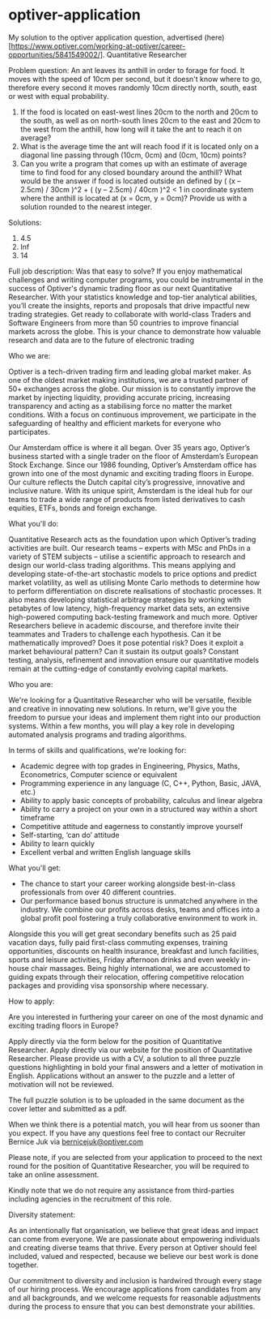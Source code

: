 # optiver-application
My solution to the optiver application question, advertised (here)[https://www.optiver.com/working-at-optiver/career-opportunities/5841549002/]. Quantitative Researcher

Problem question:
An ant leaves its anthill in order to forage for food. It moves with the speed of 10cm per second, but it doesn't know where to go, therefore every second it moves randomly 10cm directly north, south, east or west with equal probability.

1. If the food is located on east-west lines 20cm to the north and 20cm to the south, as well as on north-south lines 20cm to the east and 20cm to the west from the anthill, how long will it take the ant to reach it on average?
2. What is the average time the ant will reach food if it is located only on a diagonal line passing through (10cm, 0cm) and (0cm, 10cm) points?
3. Can you write a program that comes up with an estimate of average time to find food for any closed boundary around the anthill? What would be the answer if food is located outside an defined by ( (x – 2.5cm) / 30cm )^2 + ( (y – 2.5cm) / 40cm )^2 < 1 in coordinate system where the anthill is located at (x = 0cm, y = 0cm)? Provide us with a solution rounded to the nearest integer.

Solutions:
1. 4.5
2. Inf
3. 14



Full job description:
Was that easy to solve? If you enjoy mathematical challenges and writing computer programs, you could be instrumental in the success of Optiver's dynamic trading floor as our next Quantitative Researcher. With your statistics knowledge and top-tier analytical abilities, you’ll create the insights, reports and proposals that drive impactful new trading strategies. Get ready to collaborate with world-class Traders and Software Engineers from more than 50 countries to improve financial markets across the globe. This is your chance to demonstrate how valuable research and data are to the future of electronic trading

Who we are:

Optiver is a tech-driven trading firm and leading global market maker. As one of the oldest market making institutions, we are a trusted partner of 50+ exchanges across the globe. Our mission is to constantly improve the market by injecting liquidity, providing accurate pricing, increasing transparency and acting as a stabilising force no matter the market conditions. With a focus on continuous improvement, we participate in the safeguarding of healthy and efficient markets for everyone who participates.

Our Amsterdam office is where it all began. Over 35 years ago, Optiver’s business started with a single trader on the floor of Amsterdam’s European Stock Exchange. Since our 1986 founding, Optiver’s Amsterdam office has grown into one of the most dynamic and exciting trading floors in Europe. Our culture reflects the Dutch capital city’s progressive, innovative and inclusive nature. With its unique spirit, Amsterdam is the ideal hub for our teams to trade a wide range of products from listed derivatives to cash equities, ETFs, bonds and foreign exchange.

What you'll do:

Quantitative Research acts as the foundation upon which Optiver’s trading activities are built. Our research teams – experts with MSc and PhDs in a variety of STEM subjects – utilise a scientific approach to research and design our world-class trading algorithms. This means applying and developing state-of-the-art stochastic models to price options and predict market volatility, as well as utilising Monte Carlo methods to determine how to perform differentiation on discrete realisations of stochastic processes. It also means developing statistical arbitrage strategies by working with petabytes of low latency, high-frequency market data sets, an extensive high-powered computing back-testing framework and much more. Optiver Researchers believe in academic discourse, and therefore invite their teammates and Traders to challenge each hypothesis. Can it be mathematically improved? Does it pose potential risk? Does it exploit a market behavioural pattern? Can it sustain its output goals? Constant testing, analysis, refinement and innovation ensure our quantitative models remain at the cutting-edge of constantly evolving capital markets.

Who you are:

We're looking for a Quantitative Researcher who will be versatile, flexible and creative in innovating new solutions. In return, we'll give you the freedom to pursue your ideas and implement them right into our production systems. Within a few months, you will play a key role in developing automated analysis programs and trading algorithms.

In terms of skills and qualifications, we're looking for:

* Academic degree with top grades in Engineering, Physics, Maths, Econometrics, Computer science or equivalent 
* Programming experience in any language (C, C++, Python, Basic, JAVA, etc.)
* Ability to apply basic concepts of probability, calculus and linear algebra
* Ability to carry a project on your own in a structured way within a short timeframe
* Competitive attitude and eagerness to constantly improve yourself
* Self-starting, ‘can do’ attitude
* Ability to learn quickly
* Excellent verbal and written English language skills 

What you'll get:
* The chance to start your career working alongside best-in-class professionals from over 40 different countries.
* Our performance based bonus structure is unmatched anywhere in the industry. We combine our profits across desks, teams and offices into a global profit pool fostering a truly collaborative environment to work in.

Alongside this you will get great secondary benefits such as 25 paid vacation days, fully paid first-class commuting expenses, training opportunities, discounts on health insurance, breakfast and lunch facilities, sports and leisure activities, Friday afternoon drinks and even weekly in-house chair massages. Being highly international, we are accustomed to guiding expats through their relocation, offering competitive relocation packages and providing visa sponsorship where necessary.

How to apply:

Are you interested in furthering your career on one of the most dynamic and exciting trading floors in Europe?

Apply directly via the form below for the position of Quantitative Researcher. Apply directly via our website for the position of Quantitative Researcher. Please provide us with a CV, a solution to all three puzzle questions highlighting in bold your final answers and a letter of motivation in English. Applications without an answer to the puzzle and a letter of motivation will not be reviewed.

The full puzzle solution is to be uploaded in the same document as the cover letter and submitted as a pdf. 

When we think there is a potential match, you will hear from us sooner than you expect. If you have any questions feel free to contact our Recruiter Bernice Juk via bernicejuk@optiver.com

Please note, if you are selected from your application to proceed to the next round for the position of Quantitative Researcher, you will be required to take an online assessment.

Kindly note that we do not require any assistance from third-parties including agencies in the recruitment of this role.

Diversity statement:

As an intentionally flat organisation, we believe that great ideas and impact can come from everyone. We are passionate about empowering individuals and creating diverse teams that thrive. Every person at Optiver should feel included, valued and respected, because we believe our best work is done together.

Our commitment to diversity and inclusion is hardwired through every stage of our hiring process. We encourage applications from candidates from any and all backgrounds, and we welcome requests for reasonable adjustments during the process to ensure that you can best demonstrate your abilities.

